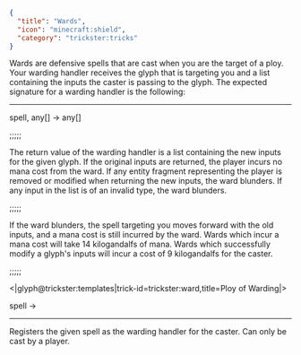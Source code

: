 ```json
{
  "title": "Wards",
  "icon": "minecraft:shield",
  "category": "trickster:tricks"
}
```

Wards are defensive spells that are cast when you are the target of a ploy. 
Your warding handler receives the glyph that is targeting you and a list containing the inputs the caster is passing to the glyph. 
The expected signature for a warding handler is the following: 

---

spell, any[] -> any[]

;;;;;

The return value of the warding handler is a list containing the new inputs for the given glyph. 
If the original inputs are returned, the player incurs no mana cost from the ward. 
If any entity fragment representing the player is removed or modified when returning the new inputs, 
the ward blunders. If any input in the list is of an invalid type, the ward blunders.

;;;;;

If the ward blunders, the spell targeting you moves forward with the old inputs, and a mana cost is still incurred by the ward. 
Wards which incur a mana cost will take 14 kilogandalfs of mana. 
Wards which successfully modify a glyph's inputs will incur a cost of 9 kilogandalfs for the caster.

;;;;;

<|glyph@trickster:templates|trick-id=trickster:ward,title=Ploy of Warding|>

spell ->

---

Registers the given spell as the warding handler for the caster. Can only be cast by a player.